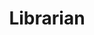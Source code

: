 ---
title: Librarian
description:
category: NSFW
price: 80
images: 
    - /assets/img/available/librarian.jpg
---